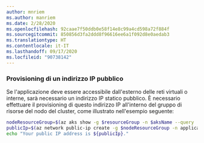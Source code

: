 ```yaml
---
author: mnriem
ms.author: manriem
ms.date: 2/28/2020
ms.openlocfilehash: 92caae7f50ddb0e58f14e8c99a4cd598a72f884f
ms.sourcegitcommit: 850856d3fa2ddd8f96616ee6a1f092d8e0aedab3
ms.translationtype: HT
ms.contentlocale: it-IT
ms.lasthandoff: 09/17/2020
ms.locfileid: "90738142"
---
```

### <a name="provision-a-public-ip-address"></a>Provisioning di un indirizzo IP pubblico

Se l'applicazione deve essere accessibile dall'esterno delle reti virtuali o interne, sarà necessario un indirizzo IP statico pubblico. È necessario effettuare il provisioning di questo indirizzo IP all'interno del gruppo di risorse del nodo del cluster, come illustrato nell'esempio seguente:

```bash
nodeResourceGroup=$(az aks show -g $resourceGroup -n $aksName --query 'nodeResourceGroup' -o tsv)
publicIp=$(az network public-ip create -g $nodeResourceGroup -n applicationIp --sku Standard --allocation-method Static --query 'publicIp.ipAddress' -o tsv)
echo "Your public IP address is ${publicIp}."
```
